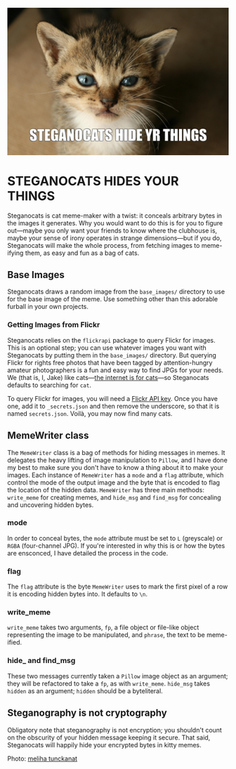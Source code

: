 ![Steganokitty is Cute](https://github.com/jake-jake-jake/steganocats/blob/master/STEGANOCATS.jpg)
# STEGANOCATS HIDES YOUR THINGS

Steganocats is cat meme-maker with a twist: it conceals arbitrary bytes in the images it generates. Why you would want to do this is for you to figure out&mdash;maybe you only want your friends to know where the clubhouse is, maybe your sense of irony operates in strange dimensions&mdash;but if you do, Steganocats will make the whole process, from fetching images to meme-ifying them, as easy and fun as a bag of cats.

## Base Images

Steganocats draws a random image from the `base_images/` directory to use for the base image of the meme. Use something other than this adorable furball in your own projects.

### Getting Images from Flickr

Steganocats relies on the `flickrapi` package to query Flickr for images. This is an optional step; you can use whatever images you want with Steganocats by putting them in the `base_images/` directory. But querying Flickr for rights free photos that have been tagged by attention-hungry amateur photographers is a fun and easy way to find JPGs for your needs. We (that is, I, Jake) like cats&mdash;[the internet is for cats](https://en.wikipedia.org/wiki/Cats_and_the_Internet)&mdash;so Steganocats defaults to searching for `cat`.

To query Flickr for images, you will need a [Flickr API key](https://www.flickr.com/services/api/). Once you have one, add it to `_secrets.json` and then remove the underscore, so that it is named `secrets.json`. Voilà, you may now find many cats. 

## MemeWriter class

The `MemeWriter` class is a bag of methods for hiding messages in memes. It delegates the heavy lifting of image manipulation to `Pillow`, and I have done my best to make sure you don't have to know a thing about it to make your images. Each instance of `MemeWriter` has a `mode` and a `flag` attribute, which control the mode of the output image and the byte that is encoded to flag the location of the hidden data. `MemeWriter` has three main methods: `write_meme` for creating memes, and `hide_msg` and `find_msg` for concealing and uncovering hidden bytes.

### mode

In order to conceal bytes, the `mode` attribute must be set to `L` (greyscale) or `RGBA` (four-channel JPG). If you're interested in why this is or how the bytes are ensconced, I have detailed the process in the code.

### flag
The `flag` attribute is the byte `MemeWriter` uses to mark the first pixel of a row it is encoding hidden bytes into. It defaults to `\n`.

### write_meme

`write_meme` takes two arguments, `fp`, a file object or file-like object representing the image to be manipulated, and `phrase`, the text to be meme-ified.

### hide_ and find_msg

These two messages currently taken a `Pillow` image object as an argument; they will be refactored to take a `fp`, as with `write_meme`. `hide_msg` takes `hidden` as an argument; `hidden` should be a byteliteral.

## Steganography is not cryptography

Obligatory note that steganography is not encryption; you shouldn't count on the obscurity of your hidden message keeping it secure. That said, Steganocats will happily hide your encrypted bytes in kitty memes.

Photo: [meliha tunckanat](https://www.flickr.com/photos/tunckanat/4729470797/) 
